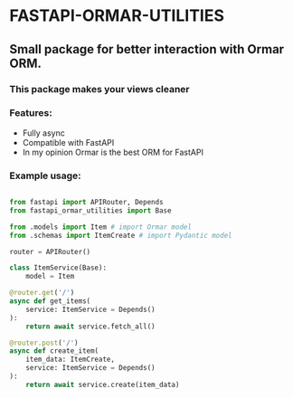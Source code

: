 # FASTAPI-ORMAR-UTILITIES

## Small package for better interaction with Ormar ORM.

### This package makes your views cleaner

### Features:
* Fully async
* Compatible with FastAPI
* In my opinion Ormar is the best ORM for FastAPI


### Example usage:
```python

from fastapi import APIRouter, Depends
from fastapi_ormar_utilities import Base

from .models import Item # import Ormar model
from .schemas import ItemCreate # import Pydantic model

router = APIRouter()

class ItemService(Base):
    model = Item

@router.get('/')
async def get_items(
    service: ItemService = Depends()
):
    return await service.fetch_all()

@router.post('/')
async def create_item(
    item_data: ItemCreate,
    service: ItemService = Depends()
):
    return await service.create(item_data)
```
